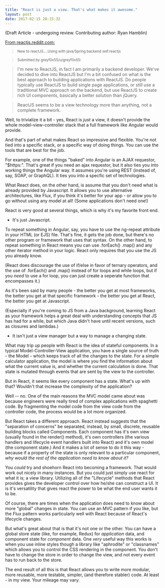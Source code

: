 ```yaml
---
title: "React is just a view. That's what makes it awesome."
layout: post
date: 2017-02-15 20:15:32
---
```

(Draft Article - undergoing review. Contributing author: Ryan Hamblin)

[From reactjs.reddit.com:](https://www.reddit.com/r/reactjs/comments/5u7q5s/new_to_reactjsusing_with_javaspring_backend/) 

> <sub>New to reactJS....Using with java/Spring backend self.reactjs</sub>

> <sub>Submitted by greyf0x55/u/greyf0x55:</sub>

> I'm new to ReactJS, in fact I am primarily a backend developer. We've decided to dive into ReactJS but I'm a bit confused on what is the best approach to building applications with ReactJS. Do people typically use ReactJS to build single page applications, or still use a traditional MVC approach on the backend, but use ReactJS to create rich UI components, basically a better solution than jQuery.

> ReactJS seems to be a view technology more than anything, not a complete framework.

Well, to trivialize it a bit - yes, React is *just* a view, it doesn't provide the whole model-view-controller stack that a full framework like Angular would provide.  

And that's part of what makes React so impressive and flexible.  You're not tied into a specific stack, or a specific way of doing things.  You can use the tools that are best for the job.  

For example, one of the things "baked" into Angular is an AJAX requestor, "$https:". That's great if you need an ajax requestor, but it also ties you into working things the Angular way. It assumes you're using REST (instead of, say, SOAP, or GraphQL).  It ties you into a specfic set of technologies. 

What React does, on the other hand, is assume that you don't need what is already provided by Javascript. It allows you to use alternative architectures, like Flux, if you think it's better for your app - or allow you to go without using any model at all!  (Some applications don't need one!)

React is very good at several things, which is why it's my favorite front end. 

* It's just Javascript. 

To repeat something in Angular, say, you have to use the ng-repeat attribute in your HTML (or EJS) file.  That's fine, it gets the job done, but there's no other program or framework that uses that syntax.  On the other hand, to repeat something in React means you can use .forEach() .map() and any other iterator method in your logic. React only requires that you use the JS you already know.

(React does discourage the use of if/else in favor of ternary operators, and the use of .forEach() and .map() instead of for loops and while loops, but if you *need* to use a for loop, you can just create a seperate function that encompasses it.)

As it's been said by many people - the better you get at most frameworks, the better you get at that specific framework - the better you get at React, the better you get at Javascript. 

(Especially if you're coming to JS from a Java background, learning React as your framework helps a great deal with understanding concepts that JS has had for a while, but which Java didn't have until recent versions, such as closures and lambdas.)  

* It isn't just a view manager but a way to manage a changing state. 

What may trip up people with React is the idea of stateful components.  In a typical Model-Controller-View application, you have a single source of truth - the Model - which keeps track of all the changes to the state.  For a simple calculator application, the model is where you find the information about what the current value is, and whether the current calculation is done.  That state is mutated through events that are sent by the view to the controller.

But in React, it seems like every component has a state.  What's up with that?  Wouldn't that increase the complexity of the application? 

Well -- no.  One of the main reasons the MVC model came about was because engineers were really tired of complex applications with spaghetti code.  By fragmenting the model code from the view code from the controller code, the process would be a lot more organized.  

But React takes a different approach.  React instead suggests that the "separation of concerns" be separated, instead, by small, discrete, reusable building blocks called Components. Each component has it's own view (usually found in the render() method), it's own controllers (the various handlers and lifecycle event handlers built into React) and it's own model (the component state.)  And it makes a lot of sense to do it this way - because if a property of the state is only relevant to a particular component, *why would the rest of the application need to know about it?* 

You *could* try and shoehorn React into becoming a framework. That would work out nicely in many instances. But you could just simply use react for what it is; a view library. Utilizing all of the "Lifecycle" methods that React provides gives the developer control over how he/she can construct a UI. It is it's versatility that gives react the power to be what the end user wants it to be.

Of course, there are times when the application does need to know about more "global" changes in state. You can use an MVC pattern if you like, but the Flux pattern works particularly well with React because of React's lifecycle changes.  

But what's great about that is that it's not one or the other.  You can have a global store state (like, for example, Redux) for *application* data, and component state for *component* data.  One *very* useful way this works is when you use inline styles though a library like "aphrodite" or "classnames" which allows you to control the CSS rendering in the component. You don't have to change the store in order to change the view, and not every event has to run back to the store.  

The end result of all this is that React allows you to write more modular, more reusable, more testable, simpler, (and therefore stabler) code.  At least - in my view.  Your mileage may vary. 